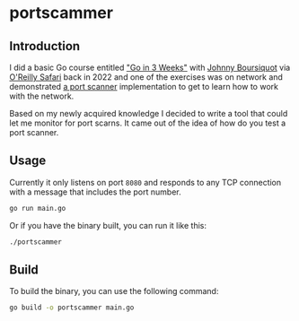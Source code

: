 # portscammer

## Introduction

I did a basic Go course entitled ["Go in 3 Weeks"](https://learning.oreilly.com/live-events/go-in-3-weekswith-interactivity/0636920060986/) with [Johnny Boursiquot](https://github.com/jboursiquot) via [O'Reilly Safari](https://www.oreilly.com/publisher/safari-books-online/) back in 2022 and one of the exercises was on network and demonstrated [a port scanner](https://github.com/jboursiquot/portscan) implementation to get to learn how to work with the network.

Based on my newly acquired knowledge I decided to write a tool that could let me monitor for port scarns. It came out of the idea of how do you test a port scanner.

## Usage

Currently it only listens on port `8080` and responds to any TCP connection with a message that includes the port number.

```bash
go run main.go
```

Or if you have the binary built, you can run it like this:

```bash
./portscammer
```

## Build

To build the binary, you can use the following command:

```bash
go build -o portscammer main.go
```
